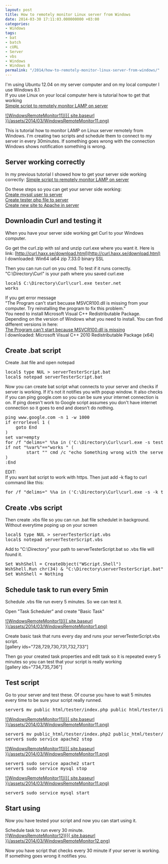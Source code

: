 ```yaml
---
layout: post
title: How to remotely monitor Linux server from Windows
date: 2014-03-30 17:11:03.000000000 +03:00
categories:
- Windows
tags:
- bat
- batch
- cURL
- Server
- vbs
- Windows
- Windows 8
permalink: "/2014/how-to-remotely-monitor-linux-server-from-windows/"
---
```

I'm using Ubuntu 12.04 on my server computer and on my local computer I use Windows 8.1  
If you use Linux on your local computer here is tutorial how to get that working  
[Simple script to remotely monitor LAMP on server](http://soivi.net/2014/simple-script-to-remotely-monitor-lamp-on-server/)

[![WindowsRemoteMonitor11]({{ site.baseurl }}/assets/2014/03/WindowsRemoteMonitor11.png)](http://soivi.net/wp-content/uploads/2014/03/WindowsRemoteMonitor11.png)

This is tutorial how to monitor LAMP on Linux server remotely from Windows. I'm creating two scripts and schedule them to connect to my server in every 30minutes. If something goes wrong with the connection Windows shows notification something is wrong.

## Server working correctly

In my previous tutorial I showed how to get your server side working correctly: [Simple script to remotely monitor LAMP on server](http://soivi.net/2014/simple-script-to-remotely-monitor-lamp-on-server/#mysqlonserver)

Do these steps so you can get your server side working:  
[Create mysql user to server](http://soivi.net/2014/simple-script-to-remotely-monitor-lamp-on-server/#mysqlonserver)  
[Create tester php file to server](http://soivi.net/2014/simple-script-to-remotely-monitor-lamp-on-server/#phponserver)  
[Create new site to Apache in server](http://soivi.net/2014/simple-script-to-remotely-monitor-lamp-on-server/#apacheonserver)

## Downloadin Curl and testing it

When you have your server side working get Curl to your Windows computer.

Go get the curl.zip with ssl and unzip curl.exe where you want it. Here is link: [http://curl.haxx.se/download.html](http://curl.haxx.se/download.html)  
I downloaded: Win64 ia64 zip 7.33.0 binary SSL

Then you can run curl on you cmd. To test if it runs correctly.  
"C:\Directory\Curl\" is your path where you saved curl.exe

<pre>local$ C:\Directory\Curl\curl.exe tester.net
works
</pre>

If you get error message  
"The Program can't start becuase MSVCR100.dll is missing from your computer. Try reinstalling the program to fix this problem."  
You need to install Microsoft Visual C++ Redistributable Package. Depending on the version of Windows what you need to install. You can find different versions in here:  
[The Program can't start because MSVCR100.dll is missing](http://answers.microsoft.com/en-us/windows/forum/windows_7-windows_programs/trying-to-open-computer-management-the-program/5c9d301a-2191-4edb-916e-5e4958558090)  
I downloaded: Microsoft Visual C++ 2010 Redistributable Package (x64)

## Create .bat script

Create .bat file and open notepad

<pre>local$ type NUL > serverTesterScript.bat
local$ notepad serverTesterScript.bat
</pre>

Now you can create bat script what connects to your server and checks if server is working. If it's not it notifies you with popup window. It also checks if you can ping google.com so you can be sure your internet connection is on. If ping doesn't work to Google script assumes you don't have internet connection so it goes to end and doesn't do nothing.

<pre>ping www.google.com -n 1 -w 1000
if errorlevel 1 (
	goto End
)
set var=empty
for /f "delims=" %%a in ('C:\Directory\Curl\curl.exe -s tester.net') do @set var=%%a
if not "%var%"=="works " (
		start "" cmd /c "echo Something wrong with the server&echo(&pause"
)
:End
</pre>

EDIT:  
If you want bat script to work with https. Then just add -k flag to curl command like this:

<pre>for /f "delims=" %%a in ('C:\Directory\Curl\curl.exe -s -k tester.net') do @set var=%%a</pre>

## Create .vbs script

Then create .vbs file so you can run .bat file schedulet in background. Without everytime poping up on your screen

<pre>local$ type NUL > serverTesterScript.vbs
local$ notepad serverTesterScript.vbs
</pre>

Add to "C:\Directory\" your path to serverTesterScript.bat so .vbs file will found it.

<pre>Set WshShell = CreateObject("WScript.Shell")
WshShell.Run chr(34) & "C:\Directory\serverTesterScript.bat" & Chr(34), 0
Set WshShell = Nothing
</pre>

## Schedule task to run every 5min

Schedule .vbs file run every 5 minutes. So we can test it.

Open "Task Scheduler" and create "Basic Task"

[![WindowsRemoteMonitor1]({{ site.baseurl }}/assets/2014/03/WindowsRemoteMonitor1.png)](http://soivi.net/wp-content/uploads/2014/03/WindowsRemoteMonitor1.png)

Create basic task that runs every day and runs your serverTesterScript.vbs script.  
[gallery ids="728,729,730,731,732,733"]

Then go your created task properties and edit task so it is repeated every 5 minutes so you can test that your script is really working  
[gallery ids="734,735,736"]

## Test script

Go to your server and test these. Of course you have to wait 5 minutes every time to be sure your script really runned.

<pre>server$ mv public_html/tester/index.php public_html/tester/index.php2
</pre>

[![WindowsRemoteMonitor11]({{ site.baseurl }}/assets/2014/03/WindowsRemoteMonitor11.png)](http://soivi.net/wp-content/uploads/2014/03/WindowsRemoteMonitor11.png)

<pre>server$ mv public_html/tester/index.php2 public_html/tester/index.php
server$ sudo service apache2 stop
</pre>

[![WindowsRemoteMonitor11]({{ site.baseurl }}/assets/2014/03/WindowsRemoteMonitor11.png)](http://soivi.net/wp-content/uploads/2014/03/WindowsRemoteMonitor11.png)

<pre>server$ sudo service apache2 start
server$ sudo service mysql stop
</pre>

[![WindowsRemoteMonitor11]({{ site.baseurl }}/assets/2014/03/WindowsRemoteMonitor11.png)](http://soivi.net/wp-content/uploads/2014/03/WindowsRemoteMonitor11.png)

<pre>server$ sudo service mysql start
</pre>

## Start using

Now you have tested your script and now you can start using it.

Schedule task to run every 30 minute.  
[![WindowsRemoteMonitor12]({{ site.baseurl }}/assets/2014/03/WindowsRemoteMonitor12.png)](http://soivi.net/wp-content/uploads/2014/03/WindowsRemoteMonitor12.png)

Now you have script that checks every 30 minute if your server is working. If something goes wrong it notifies you.